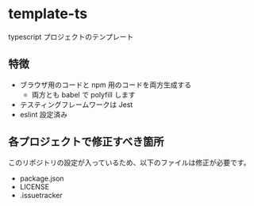 # template-ts

typescript プロジェクトのテンプレート

## 特徴

* ブラウザ用のコードと npm 用のコードを両方生成する
  * 両方とも babel で polyfill します
* テスティングフレームワークは Jest
* eslint 設定済み

## 各プロジェクトで修正すべき箇所

このリポジトリの設定が入っているため、以下のファイルは修正が必要です。

* package.json
* LICENSE
* .issuetracker
